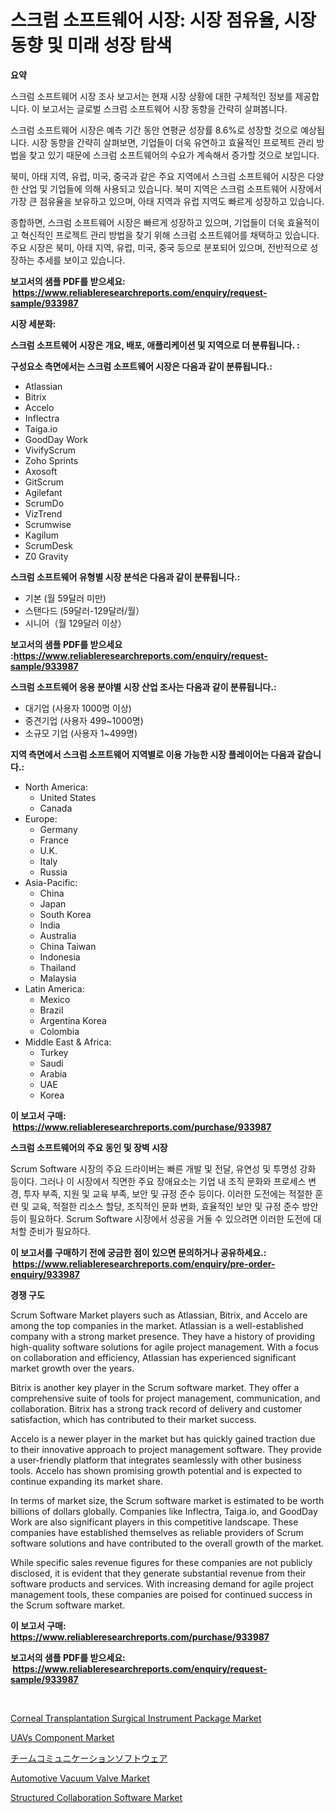 <p><h1>스크럼 소프트웨어 시장: 시장 점유율, 시장 동향 및 미래 성장 탐색</h1></p><p><strong>요약</strong></p>
<p><p>스크럼 소프트웨어 시장 조사 보고서는 현재 시장 상황에 대한 구체적인 정보를 제공합니다. 이 보고서는 글로벌 스크럼 소프트웨어 시장 동향을 간략히 살펴봅니다.</p><p>스크럼 소프트웨어 시장은 예측 기간 동안 연평균 성장률 8.6%로 성장할 것으로 예상됩니다. 시장 동향을 간략히 살펴보면, 기업들이 더욱 유연하고 효율적인 프로젝트 관리 방법을 찾고 있기 때문에 스크럼 소프트웨어의 수요가 계속해서 증가할 것으로 보입니다.</p><p>북미, 아태 지역, 유럽, 미국, 중국과 같은 주요 지역에서 스크럼 소프트웨어 시장은 다양한 산업 및 기업들에 의해 사용되고 있습니다. 북미 지역은 스크럼 소프트웨어 시장에서 가장 큰 점유율을 보유하고 있으며, 아태 지역과 유럽 지역도 빠르게 성장하고 있습니다.</p><p>종합하면, 스크럼 소프트웨어 시장은 빠르게 성장하고 있으며, 기업들이 더욱 효율적이고 혁신적인 프로젝트 관리 방법을 찾기 위해 스크럼 소프트웨어를 채택하고 있습니다. 주요 시장은 북미, 아태 지역, 유럽, 미국, 중국 등으로 분포되어 있으며, 전반적으로 성장하는 추세를 보이고 있습니다.</p></p>
<p><strong>보고서의 샘플 PDF를 받으세요: &nbsp;<a href="https://www.reliableresearchreports.com/enquiry/request-sample/933987">https://www.reliableresearchreports.com/enquiry/request-sample/933987</a></strong></p>
<p><strong>시장 세분화:</strong></p>
<p><strong> 스크럼 소프트웨어 시장은 개요, 배포, 애플리케이션 및 지역으로 더 분류됩니다. :</strong></p>
<p><strong>구성요소 측면에서는 스크럼 소프트웨어 시장은 다음과 같이 분류됩니다.:</strong></p>
<p><ul><li>Atlassian</li><li>Bitrix</li><li>Accelo</li><li>Inflectra</li><li>Taiga.io</li><li>GoodDay Work</li><li>VivifyScrum</li><li>Zoho Sprints</li><li>Axosoft</li><li>GitScrum</li><li>Agilefant</li><li>ScrumDo</li><li>VizTrend</li><li>Scrumwise</li><li>Kagilum</li><li>ScrumDesk</li><li>Z0 Gravity</li></ul></p>
<p><strong> 스크럼 소프트웨어 유형별 시장 분석은 다음과 같이 분류됩니다.:</strong></p>
<p><ul><li>기본 (월 59달러 미만)</li><li>스탠다드 (59달러-129달러/월）</li><li>시니어（월 129달러 이상）</li></ul></p>
<p><strong>보고서의 샘플 PDF를 받으세요 :<a href="https://www.reliableresearchreports.com/enquiry/request-sample/933987">https://www.reliableresearchreports.com/enquiry/request-sample/933987</a></strong></p>
<p><strong> 스크럼 소프트웨어 응용 분야별 시장 산업 조사는 다음과 같이 분류됩니다.:</strong></p>
<p><ul><li>대기업 (사용자 1000명 이상)</li><li>중견기업 (사용자 499~1000명)</li><li>소규모 기업 (사용자 1~499명)</li></ul></p>
<p><strong>지역 측면에서 스크럼 소프트웨어 지역별로 이용 가능한 시장 플레이어는 다음과 같습니다.:</strong></p>
<p><ul>
    <li>
        North America:
        <ul>
            <li>United States</li>
            <li>Canada</li>
        </ul>
    </li>
    <li>
        Europe:
        <ul>
            <li>Germany</li>
            <li>France</li>
            <li>U.K.</li>
            <li>Italy</li>
            <li>Russia</li>
        </ul>
    </li>
    <li>
        Asia-Pacific:
        <ul>
            <li>China</li>
            <li>Japan</li>
            <li>South Korea</li>
            <li>India</li>
            <li>Australia</li>
            <li>China Taiwan</li>
            <li>Indonesia</li>
            <li>Thailand</li>
            <li>Malaysia</li>
        </ul>
    </li>
    <li>
        Latin America:
        <ul>
            <li>Mexico</li>
            <li>Brazil</li>
            <li>Argentina Korea</li>
            <li>Colombia</li>
        </ul>
    </li>
    <li>
        Middle East & Africa:
        <ul>
            <li>Turkey</li>
            <li>Saudi</li>
            <li>Arabia</li>
            <li>UAE</li>
            <li>Korea</li>
        </ul>
    </li>
    </ul></p>
<p><strong>이 보고서 구매: &nbsp;<a href="https://www.reliableresearchreports.com/purchase/933987">https://www.reliableresearchreports.com/purchase/933987</a></strong></p>
<p><strong>스크럼 소프트웨어의 주요 동인 및 장벽 시장</strong></p>
<p><p>Scrum Software 시장의 주요 드라이버는 빠른 개발 및 전달, 유연성 및 투명성 강화 등이다. 그러나 이 시장에서 직면한 주요 장애요소는 기업 내 조직 문화와 프로세스 변경, 투자 부족, 지원 및 교육 부족, 보안 및 규정 준수 등이다. 이러한 도전에는 적절한 훈련 및 교육, 적절한 리소스 할당, 조직적인 문화 변화, 효율적인 보안 및 규정 준수 방안 등이 필요하다. Scrum Software 시장에서 성공을 거둘 수 있으려면 이러한 도전에 대처할 준비가 필요하다.</p></p>
<p><strong>이 보고서를 구매하기 전에 궁금한 점이 있으면 문의하거나 공유하세요.: &nbsp;<a href="https://www.reliableresearchreports.com/enquiry/pre-order-enquiry/933987">https://www.reliableresearchreports.com/enquiry/pre-order-enquiry/933987</a></strong></p>
<p><strong>경쟁 구도</strong></p>
<p><p>Scrum Software Market players such as Atlassian, Bitrix, and Accelo are among the top companies in the market. Atlassian is a well-established company with a strong market presence. They have a history of providing high-quality software solutions for agile project management. With a focus on collaboration and efficiency, Atlassian has experienced significant market growth over the years.</p><p>Bitrix is another key player in the Scrum software market. They offer a comprehensive suite of tools for project management, communication, and collaboration. Bitrix has a strong track record of delivery and customer satisfaction, which has contributed to their market success.</p><p>Accelo is a newer player in the market but has quickly gained traction due to their innovative approach to project management software. They provide a user-friendly platform that integrates seamlessly with other business tools. Accelo has shown promising growth potential and is expected to continue expanding its market share.</p><p>In terms of market size, the Scrum software market is estimated to be worth billions of dollars globally. Companies like Inflectra, Taiga.io, and GoodDay Work are also significant players in this competitive landscape. These companies have established themselves as reliable providers of Scrum software solutions and have contributed to the overall growth of the market.</p><p>While specific sales revenue figures for these companies are not publicly disclosed, it is evident that they generate substantial revenue from their software products and services. With increasing demand for agile project management tools, these companies are poised for continued success in the Scrum software market.</p></p>
<p><strong>이 보고서 구매: &nbsp; <a href="https://www.reliableresearchreports.com/purchase/933987">https://www.reliableresearchreports.com/purchase/933987</a></strong></p>
<p><strong>보고서의 샘플 PDF를 받으세요: &nbsp;<a href="https://www.reliableresearchreports.com/enquiry/request-sample/933987">https://www.reliableresearchreports.com/enquiry/request-sample/933987</a></strong><strong></strong></p>
<p>&nbsp;</p>
<p><p><a href="https://five-trouble-98a.notion.site/Corneal-Transplantation-Surgical-Instrument-Package-Market-Provides-Detailed-Segmentation-of-this-Ma-62caaa4d68a942e68b2ae0750cb31bc2">Corneal Transplantation Surgical Instrument Package Market</a></p><p><a href="https://fuschia-pecorino-a6d.notion.site/Decoding-the-UAVs-Component-Market-A-Deep-Dive-into-the-Latest-Market-Trends-Market-Segmentation--3f9a89ec2ab241c2ad3767c4bc861f80">UAVs Component Market</a></p><p><a href="https://github.com/oqxogxyvqe90775/Market-Research-Report-List-1/blob/main/1899263184217.md">チームコミュニケーションソフトウェア</a></p><p><a href="https://view.publitas.com/reportprime-1/automotive-vacuum-valve-market-size-reflecting-a-forecast-till-2031-market-by-type-by-application-and-by-geography/">Automotive Vacuum Valve Market</a></p><p><a href="https://issuu.com/reportprime-2/docs/structured-collaboration-software-market-size-2030">Structured Collaboration Software Market</a></p></p>